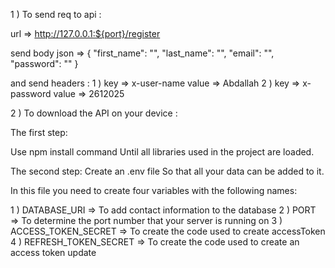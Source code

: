 1 ) To send req to api :

  url  => http://127.0.0.1:${port}/register
  
  send body json  => {
    "first_name": "",
    "last_name": "",
    "email": "",
    "password": ""
  }
  
  and send headers :
  1 ) key  => x-user-name   value =>  Abdallah
  2 ) key  => x-password  value =>  2612025

2 ) To download the API on your device :

  The first step: 
  
  Use npm install command Until all libraries used in the project are loaded.
  
 The second step:
  Create an .env file So that all your data can be added to it.
  
  In this file you need to create four variables with the following names:
  
  1 ) DATABASE_URI =>  To add contact information to the database
  2 ) PORT => To determine the port number that your server is running on
  3 ) ACCESS_TOKEN_SECRET => To create the code used to create accessToken
  4 ) REFRESH_TOKEN_SECRET => To create the code used to create an access token update
